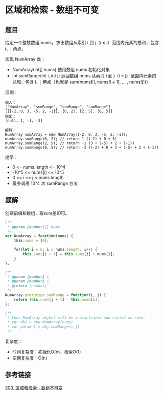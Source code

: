 # 区域和检索 - 数组不可变

## 题目

给定一个整数数组  nums，求出数组从索引 i 到 j（i ≤ j）范围内元素的总和，包含 i、j 两点。

实现 NumArray 类：

- NumArray(int[] nums) 使用数组 nums 初始化对象
- int sumRange(int i, int j) 返回数组 nums 从索引 i 到 j（i ≤ j）范围内元素的总和，包含 i、j 两点（也就是 sum(nums[i], nums[i + 1], ... , nums[j])）


示例：

```
输入：
["NumArray", "sumRange", "sumRange", "sumRange"]
[[[-2, 0, 3, -5, 2, -1]], [0, 2], [2, 5], [0, 5]]
输出：
[null, 1, -1, -3]

解释：
NumArray numArray = new NumArray([-2, 0, 3, -5, 2, -1]);
numArray.sumRange(0, 2); // return 1 ((-2) + 0 + 3)
numArray.sumRange(2, 5); // return -1 (3 + (-5) + 2 + (-1)) 
numArray.sumRange(0, 5); // return -3 ((-2) + 0 + 3 + (-5) + 2 + (-1))
```


提示：

- 0 <= nums.length <= 10^4
- -10^5 <= nums[i] <= 10^5
- 0 <= i <= j < nums.length
- 最多调用 10^4 次 sumRange 方法



## 题解

创建前缀和数组，取sum差即可。

```js
/**
 * @param {number[]} nums
 */
var NumArray = function(nums) {
    this.sums = [0];

    for(let i = 0; i < nums.length; i++) {
        this.sums[i + 1] = this.sums[i] + nums[i];
    }
};

/** 
 * @param {number} i 
 * @param {number} j
 * @return {number}
 */
NumArray.prototype.sumRange = function(i, j) {
    return this.sums[j + 1] - this.sums[i];
};

/**
 * Your NumArray object will be instantiated and called as such:
 * var obj = new NumArray(nums)
 * var param_1 = obj.sumRange(i,j)
 */
```

复杂度：

- 时间复杂度：初始化O(n)，检索O(1)
- 空间复杂度：O(n)



## 参考链接

[303. 区域和检索 - 数组不可变](https://leetcode-cn.com/problems/range-sum-query-immutable/)

